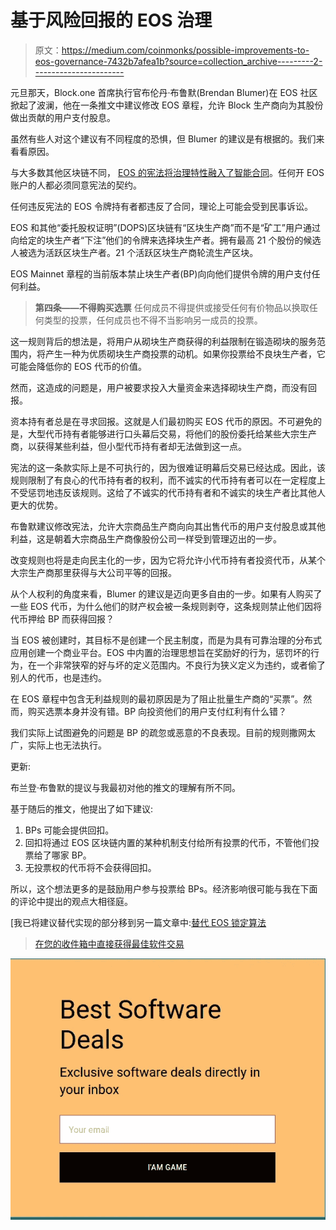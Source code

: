 # 基于风险回报的 EOS 治理

> 原文：<https://medium.com/coinmonks/possible-improvements-to-eos-governance-7432b7afea1b?source=collection_archive---------2----------------------->

元旦那天，Block.one 首席执行官布伦丹·布鲁默(Brendan Blumer)在 EOS 社区掀起了波澜，他在一条推文中建议修改 EOS 章程，允许 Block 生产商向为其股份做出贡献的用户支付股息。

虽然有些人对这个建议有不同程度的恐惧，但 Blumer 的建议是有根据的。我们来看看原因。

与大多数其他区块链不同， [EOS 的宪法将治理特性融入了智能合同](https://github.com/EOS-Mainnet/governance/blob/master/eosio.system/eosio.system-clause-constitution-rc.md)。任何开 EOS 账户的人都必须同意宪法的契约。

任何违反宪法的 EOS 令牌持有者都违反了合同，理论上可能会受到民事诉讼。

EOS 和其他“委托股权证明”(DOPS)区块链有“区块生产商”而不是“矿工”用户通过向给定的块生产者“下注”他们的令牌来选择块生产者。拥有最高 21 个股份的候选人被选为活跃区块生产者。21 个活跃区块生产商轮流生产区块。

EOS Mainnet 章程的当前版本禁止块生产者(BP)向向他们提供令牌的用户支付任何利益。

> **第四条——不得购买选票**
> 任何成员不得提供或接受任何有价物品以换取任何类型的投票，任何成员也不得不当影响另一成员的投票。

这一规则背后的想法是，将用户从砌块生产商获得的利益限制在锻造砌块的服务范围内，将产生一种为优质砌块生产商投票的动机。如果你投票给不良块生产者，它可能会降低你的 EOS 代币的价值。

然而，这造成的问题是，用户被要求投入大量资金来选择砌块生产商，而没有回报。

资本持有者总是在寻求回报。这就是人们最初购买 EOS 代币的原因。不可避免的是，大型代币持有者能够进行口头幕后交易，将他们的股份委托给某些大宗生产商，以获得某些利益，但小型代币持有者却无法做到这一点。

宪法的这一条款实际上是不可执行的，因为很难证明幕后交易已经达成。因此，该规则限制了有良心的代币持有者的权利，而不诚实的代币持有者可以在一定程度上不受惩罚地违反该规则。这给了不诚实的代币持有者和不诚实的块生产者比其他人更大的优势。

布鲁默建议修改宪法，允许大宗商品生产商向向其出售代币的用户支付股息或其他利益，这是朝着大宗商品生产商像股份公司一样受到管理迈出的一步。

改变规则也将是走向民主化的一步，因为它将允许小代币持有者投资代币，从某个大宗生产商那里获得与大公司平等的回报。

从个人权利的角度来看，Blumer 的建议是迈向更多自由的一步。如果有人购买了一些 EOS 代币，为什么他们的财产权会被一条规则剥夺，这条规则禁止他们因将代币押给 BP 而获得回报？

当 EOS 被创建时，其目标不是创建一个民主制度，而是为具有可靠治理的分布式应用创建一个商业平台。EOS 中内置的治理思想旨在奖励好的行为，惩罚坏的行为，在一个非常狭窄的好与坏的定义范围内。不良行为狭义定义为违约，或者偷了别人的代币，也是违约。

在 EOS 章程中包含无利益规则的最初原因是为了阻止批量生产商的“买票”。然而，购买选票本身并没有错。BP 向投资他们的用户支付红利有什么错？

我们实际上试图避免的问题是 BP 的疏忽或恶意的不良表现。目前的规则撒网太广，实际上也无法执行。

更新:

布兰登·布鲁默的提议与我最初对他的推文的理解有所不同。

基于随后的推文，他提出了如下建议:

1.  BPs 可能会提供回扣。
2.  回扣将通过 EOS 区块链内置的某种机制支付给所有投票的代币，不管他们投票给了哪家 BP。
3.  无投票权的代币将不会获得回扣。

所以，这个想法更多的是鼓励用户参与投票给 BPs。经济影响很可能与我在下面的评论中提出的观点大相径庭。

[我已将建议替代实现的部分移到另一篇文章中:[替代 EOS 锁定算法](/@kengriffith_54628/an-alternative-eos-staking-algorithm-4f3519cc7157)

> [在您的收件箱中直接获得最佳软件交易](https://coincodecap.com/?utm_source=coinmonks)

[![](img/7c0b3dfdcbfea594cc0ae7d4f9bf6fcb.png)](https://coincodecap.com/?utm_source=coinmonks)